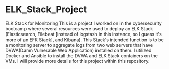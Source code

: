 # ELK_Stack_Project
ELK Stack for Monitoring
This is a project I worked on in the cybersecurity bootcamp where several resources were used to deploy an ELK Stack (Elasticsearch, Filebeat [instead of logstash in this instance, so I guess it's more of an EFK Stack], and Kibana). This Stack's intended function is to be a monitoring server to aggregate logs from two web servers that have DVWA(Damn Vulnerable Web Application) installed on them. I utilized Docker and Ansible to install the DVWA and ELK Stack containers on the VMs. I will provide more details for this project within this repository.
